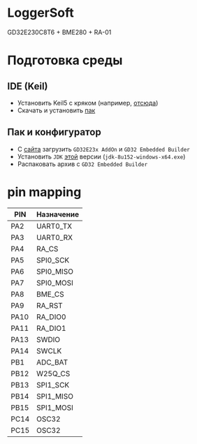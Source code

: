 # LoggerSoft
GD32E230C8T6 + BME280 + RA-01
# Подготовка среды
## IDE (Keil)
- Установить Keil5 с кряком (например, [отсюда](https://cloud.mail.ru/public/6Mi5/LJMCEYaYY))
- Скачать и установить [пак](https://keilpack.azureedge.net/pack/ARM.CMSIS.5.7.0.pack)
## Пак и конфигуратор
- С [сайта](https://www.gd32mcu.com/en/download/0?kw=GD32E2) загрузить `GD32E23x AddOn` и `GD32 Embedded Builder`
- Установить `JDK` [этой](https://mirrors.huaweicloud.com/java/jdk/8u152-b16/) версии (`jdk-8u152-windows-x64.exe`)
- Распаковать архив с `GD32 Embedded Builder`

# pin mapping
| PIN | Назначение |
| - | - |
| PA2 | UART0_TX |
| PA3 | UART0_RX |
| PA4 | RA_CS |
| PA5 | SPI0_SCK |
| PA6 | SPI0_MISO |
| PA7 | SPI0_MOSI |
| PA8 | BME_CS |
| PA9 | RA_RST |
| PA10 | RA_DIO0 |
| PA11 | RA_DIO1 |
| PA13 | SWDIO |
| PA14 | SWCLK |
| PB1 | ADC_BAT |
| PB12 | W25Q_CS |
| PB13 | SPI1_SCK |
| PB14 | SPI1_MISO |
| PB15 | SPI1_MOSI |
| PC14 | OSC32 |
| PC15 | OSC32 |
